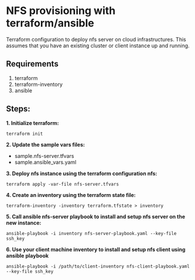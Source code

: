 # NFS provisioning with terraform/ansible
Terraform configuration to deploy nfs server on cloud infrastructures. This assumes that you have an existing cluster or client instance up and running. 

## Requirements
1. terraform
2. terraform-inventory
3. ansible

## Steps:
__1. Initialize terraform:__

`terraform init`

__2. Update the sample vars files:__
  * sample.nfs-server.tfvars
  * sample.ansible_vars.yaml

__3. Deploy nfs instance using the terraform configuration nfs:__

`terraform apply -var-file nfs-server.tfvars`

__4. Create an inventory using the terraform state file:__

`terraform-inventory -inventory terraform.tfstate > inventory`

__5. Call ansible nfs-server playbook to install and setup nfs server on the new instance:__

`ansible-playbook -i inventory nfs-server-playbook.yaml --key-file ssh_key`

__6. Use your client machine inventory to install and setup nfs client using ansible playbook__

`ansible-playbook -i /path/to/client-inventory nfs-client-playbook.yaml --key-file ssh_key`



